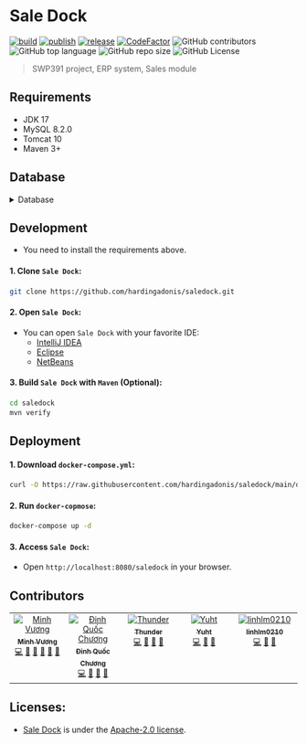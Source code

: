 # Sale Dock
[![build](https://github.com/hardingadonis/saledock/actions/workflows/build.yml/badge.svg)](https://github.com/hardingadonis/saledock/actions/workflows/build.yml)
[![publish](https://github.com/hardingadonis/saledock/actions/workflows/publish.yml/badge.svg)](https://github.com/hardingadonis/saledock/actions/workflows/publish.yml)
[![release](https://github.com/hardingadonis/saledock/actions/workflows/release.yml/badge.svg)](https://github.com/hardingadonis/saledock/actions/workflows/release.yml)
[![CodeFactor](https://www.codefactor.io/repository/github/hardingadonis/saledock/badge)](https://www.codefactor.io/repository/github/hardingadonis/saledock)
![GitHub contributors](https://img.shields.io/github/contributors/hardingadonis/saledock)
![GitHub top language](https://img.shields.io/github/languages/top/hardingadonis/saledock)
![GitHub repo size](https://img.shields.io/github/repo-size/hardingadonis/saledock)
![GitHub License](https://img.shields.io/github/license/hardingadonis/saledock)
> SWP391 project, ERP system, Sales module


## Requirements
- JDK 17
- MySQL 8.2.0
- Tomcat 10
- Maven 3+


## Database
<details>
  <summary>Database</summary>

  <div style="margin-top: 20px">
    <a href="https://github.com/hardingadonis/saledock">
      <img src="database/database.svg"/>
    </a>
  </div>
</details>


## Development
- You need to install the requirements above.
#### 1. Clone `Sale Dock`:
```bash
git clone https://github.com/hardingadonis/saledock.git
```
#### 2. Open `Sale Dock`:
- You can open `Sale Dock` with your favorite IDE:
  - [IntelliJ IDEA](https://www.jetbrains.com/idea/)
  - [Eclipse](https://www.eclipse.org/)
  - [NetBeans](https://netbeans.apache.org/)
#### 3. Build `Sale Dock` with `Maven` (Optional):
```bash
cd saledock
mvn verify
```


## Deployment
#### 1. Download `docker-compose.yml`:
```bash
curl -O https://raw.githubusercontent.com/hardingadonis/saledock/main/docker-compose.yml
```
#### 2. Run `docker-copmose`:
```bash
docker-compose up -d
```
#### 3. Access `Sale Dock`:
- Open `http://localhost:8080/saledock` in your browser.


## Contributors

<!-- ALL-CONTRIBUTORS-LIST:START - Do not remove or modify this section -->
<!-- prettier-ignore-start -->
<!-- markdownlint-disable -->
<table>
  <tbody>
    <tr>
      <td align="center" valign="top" width="14.28%"><a href="https://github.com/hardingadonis"><img src="https://avatars.githubusercontent.com/u/34091632?v=4?s=100" width="100px;" alt="Minh Vương"/><br /><sub><b>Minh Vương</b></sub></a><br /><a href="#code-hardingadonis" title="Code">💻</a> <a href="#data-hardingadonis" title="Data">🔣</a> <a href="#doc-hardingadonis" title="Documentation">📖</a> <a href="#maintenance-hardingadonis" title="Maintenance">🚧</a> <a href="#review-hardingadonis" title="Reviewed Pull Requests">👀</a> <a href="#design-hardingadonis" title="Design">🎨</a></td>
      <td align="center" valign="top" width="14.28%"><a href="https://github.com/bakaqc"><img src="https://avatars.githubusercontent.com/u/126387856?v=4?s=100" width="100px;" alt="Đinh Quốc Chương"/><br /><sub><b>Đinh Quốc Chương</b></sub></a><br /><a href="#code-bakaqc" title="Code">💻</a> <a href="#doc-bakaqc" title="Documentation">📖</a> <a href="#review-bakaqc" title="Reviewed Pull Requests">👀</a> <a href="#maintenance-bakaqc" title="Maintenance">🚧</a></td>
      <td align="center" valign="top" width="14.28%"><a href="https://github.com/htnghia1423"><img src="https://avatars.githubusercontent.com/u/137130942?v=4?s=100" width="100px;" alt="Thunder"/><br /><sub><b>Thunder</b></sub></a><br /><a href="#code-htnghia1423" title="Code">💻</a> <a href="#doc-htnghia1423" title="Documentation">📖</a> <a href="#review-htnghia1423" title="Reviewed Pull Requests">👀</a> <a href="#maintenance-htnghia1423" title="Maintenance">🚧</a></td>
      <td align="center" valign="top" width="14.28%"><a href="https://github.com/yuhtnguyen"><img src="https://avatars.githubusercontent.com/u/137138731?v=4?s=100" width="100px;" alt="Yuht"/><br /><sub><b>Yuht</b></sub></a><br /><a href="#code-yuhtnguyen" title="Code">💻</a> <a href="#doc-yuhtnguyen" title="Documentation">📖</a> <a href="#review-yuhtnguyen" title="Reviewed Pull Requests">👀</a></td>
      <td align="center" valign="top" width="14.28%"><a href="https://github.com/linhlm0210"><img src="https://avatars.githubusercontent.com/u/147788973?v=4?s=100" width="100px;" alt="linhlm0210"/><br /><sub><b>linhlm0210</b></sub></a><br /><a href="#code-linhlm0210" title="Code">💻</a> <a href="#doc-linhlm0210" title="Documentation">📖</a> <a href="#review-linhlm0210" title="Reviewed Pull Requests">👀</a></td>
    </tr>
  </tbody>
</table>

<!-- markdownlint-restore -->
<!-- prettier-ignore-end -->

<!-- ALL-CONTRIBUTORS-LIST:END -->


## Licenses:
- [Sale Dock](https://github.com/hardingadonis/saledock) is under the [Apache-2.0 license](https://github.com/hardingadonis/saledock/blob/main/LICENSE).
